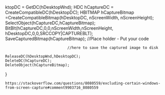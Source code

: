 


































































































ktopDC = GetDC(hDesktopWnd);
    HDC hCaptureDC = CreateCompatibleDC(hDesktopDC);
    HBITMAP hCaptureBitmap =CreateCompatibleBitmap(hDesktopDC, 
                            nScreenWidth, nScreenHeight);
    SelectObject(hCaptureDC,hCaptureBitmap); 
    BitBlt(hCaptureDC,0,0,nScreenWidth,nScreenHeight,
           hDesktopDC,0,0,SRCCOPY|CAPTUREBLT); 
    SaveCapturedBitmap(hCaptureBitmap); //Place holder - Put your code

                                //here to save the captured image to disk

    ReleaseDC(hDesktopWnd,hDesktopDC);
    DeleteDC(hCaptureDC);
    DeleteObject(hCaptureBitmap);
}
```
https://stackoverflow.com/questions/8080559/excluding-certain-windows-from-screen-capture#comment9903716_8080559